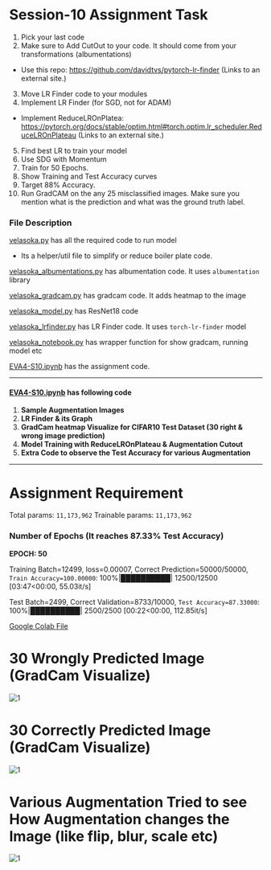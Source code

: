 # Session-10 Assignment Task
1. Pick your last code
2. Make sure  to Add CutOut to your code. It should come from your transformations (albumentations)
 - Use this repo: https://github.com/davidtvs/pytorch-lr-finder (Links to an external site.) 
3. Move LR Finder code to your modules
4. Implement LR Finder (for SGD, not for ADAM)
 - Implement ReduceLROnPlatea: https://pytorch.org/docs/stable/optim.html#torch.optim.lr_scheduler.ReduceLROnPlateau (Links to an external site.)
5. Find best LR to train your model
6. Use SDG with Momentum
7. Train for 50 Epochs. 
8. Show Training and Test Accuracy curves
9. Target 88% Accuracy.
10. Run GradCAM on the any 25 misclassified images. Make sure you mention what is the prediction and what was the ground truth label.


### File Description

[velasoka.py](https://github.com/velasoka-repo/EVA4/blob/master/Session-10/velasoka.py "velasoka.py") has all the required code to run model
- Its a helper/util file to simplify or reduce boiler plate code.

[velasoka_albumentations.py](https://github.com/velasoka-repo/EVA4/blob/master/Session-10/velasoka_albumentations.py "velasoka_albumentations.py") has albumentation code. It uses `albumentation` library

[velasoka_gradcam.py](https://github.com/velasoka-repo/EVA4/blob/master/Session-10/velasoka_gradcam.py "velasoka_gradcam.py") has gradcam code. It adds heatmap to the image

[velasoka_model.py](https://github.com/velasoka-repo/EVA4/blob/master/Session-10/velasoka_model.py "velasoka_model.py") has ResNet18 code

[velasoka_lrfinder.py](https://github.com/velasoka-repo/EVA4/blob/master/Session-10/velasoka_lrfinder.py "velasoka_lrfinder.py") has LR Finder code. It uses `torch-lr-finder` model

[velasoka_notebook.py](https://github.com/velasoka-repo/EVA4/blob/master/Session-10/velasoka_notebook.py "velasoka_notebook.py") has wrapper function for show gradcam, running model etc

[EVA4-S10.ipynb](https://github.com/velasoka-repo/EVA4/blob/master/Session-10/EVA4_S10.ipynb "EVA4-S10.ipynb") has the assignment code.



------------


#### [EVA4-S10.ipynb](https://github.com/velasoka-repo/EVA4/blob/master/Session-10/EVA4_S10.ipynb "EVA4-S10.ipynb")  has following code

1. **Sample Augmentation Images**
2. **LR Finder & its Graph**
3. **GradCam heatmap Visualize for CIFAR10 Test Dataset (30 right & wrong image prediction)**
4. **Model Training with ReduceLROnPlateau & Augmentation Cutout**
5. **Extra Code to observe the Test Accuracy for various Augmentation**

------------

# Assignment Requirement

Total params: `11,173,962`
Trainable params: `11,173,962`

### Number of Epochs (It reaches 87.33% Test Accuracy)

**EPOCH: 50**

Training Batch=12499, loss=0.00007, Correct Prediction=50000/50000, `Train Accuracy=100.00000`: 100%|██████████| 12500/12500 [03:47<00:00, 55.03it/s]

Test Batch=2499, Correct Validation=8733/10000, `Test Accuracy=87.33000`: 100%|██████████| 2500/2500 [00:22<00:00, 112.85it/s]

[Google Colab File](https://colab.research.google.com/github/velasoka-repo/EVA4/blob/master/Session-10/EVA4_S10.ipynb)

# 30 Wrongly Predicted Image (GradCam Visualize)

![1](https://github.com/velasoka-repo/EVA4/blob/master/Session-10/images/wrong-prediction.png)

# 30 Correctly Predicted Image (GradCam Visualize)

![1](https://github.com/velasoka-repo/EVA4/blob/master/Session-10/images/right-prediction.png)

# Various Augmentation Tried to see How Augmentation changes the Image (like flip, blur, scale etc)
> 
![1](https://github.com/velasoka-repo/EVA4/blob/master/Session-10/images/augmentation-sample.png)
